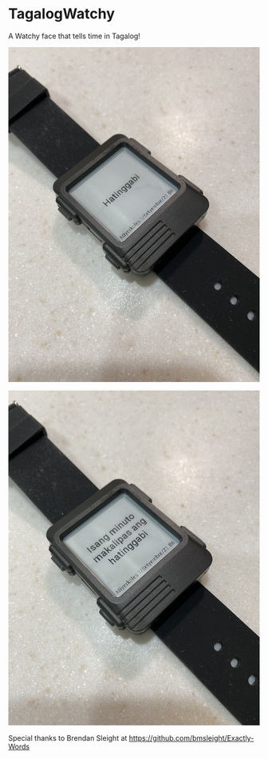 # TagalogWatchy
A Watchy face that tells time in Tagalog!

![alt text](https://github.com/riff2jam/TagalogWatchy/blob/main/images/0_00.png)

![alt text](https://github.com/riff2jam/TagalogWatchy/blob/main/images/0_01.png)

Special thanks to Brendan Sleight at https://github.com/bmsleight/Exactly-Words
